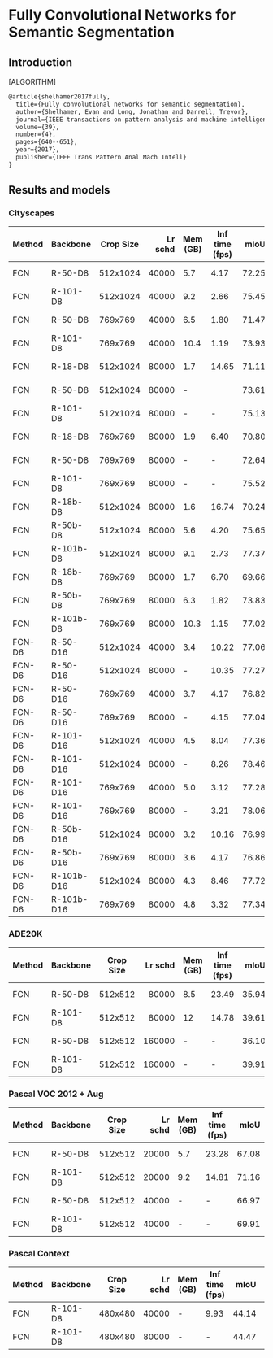 # Fully Convolutional Networks for Semantic Segmentation

## Introduction

[ALGORITHM]

```latex
@article{shelhamer2017fully,
  title={Fully convolutional networks for semantic segmentation},
  author={Shelhamer, Evan and Long, Jonathan and Darrell, Trevor},
  journal={IEEE transactions on pattern analysis and machine intelligence},
  volume={39},
  number={4},
  pages={640--651},
  year={2017},
  publisher={IEEE Trans Pattern Anal Mach Intell}
}
```

## Results and models

### Cityscapes

| Method | Backbone   | Crop Size | Lr schd | Mem (GB) | Inf time (fps) |  mIoU | mIoU(ms+flip) | config                                                                                                                     | download                                                                                                                                                                                                                                                                                                                                       |
| ------ | ---------- | --------- | ------: | -------- | -------------- | ----: | ------------: | -------------------------------------------------------------------------------------------------------------------------- | ---------------------------------------------------------------------------------------------------------------------------------------------------------------------------------------------------------------------------------------------------------------------------------------------------------------------------------------------- |
| FCN    | R-50-D8    | 512x1024  |   40000 | 5.7      | 4.17           | 72.25 |         73.36 | [config](https://github.com/open-mmlab/mmsegmentation/blob/master/configs/fcn/fcn_r50-d8_512x1024_40k_cityscapes.py)       | [model](https://download.openmmlab.com/mmsegmentation/v0.5/fcn/fcn_r50-d8_512x1024_40k_cityscapes/fcn_r50-d8_512x1024_40k_cityscapes_20200604_192608-efe53f0d.pth) &#124; [log](https://download.openmmlab.com/mmsegmentation/v0.5/fcn/fcn_r50-d8_512x1024_40k_cityscapes/fcn_r50-d8_512x1024_40k_cityscapes_20200604_192608.log.json)         |
| FCN    | R-101-D8   | 512x1024  |   40000 | 9.2      | 2.66           | 75.45 |         76.58 | [config](https://github.com/open-mmlab/mmsegmentation/blob/master/configs/fcn/fcn_r101-d8_512x1024_40k_cityscapes.py)      | [model](https://download.openmmlab.com/mmsegmentation/v0.5/fcn/fcn_r101-d8_512x1024_40k_cityscapes/fcn_r101-d8_512x1024_40k_cityscapes_20200604_181852-a883d3a1.pth) &#124; [log](https://download.openmmlab.com/mmsegmentation/v0.5/fcn/fcn_r101-d8_512x1024_40k_cityscapes/fcn_r101-d8_512x1024_40k_cityscapes_20200604_181852.log.json)     |
| FCN    | R-50-D8    | 769x769   |   40000 | 6.5      | 1.80           | 71.47 |         72.54 | [config](https://github.com/open-mmlab/mmsegmentation/blob/master/configs/fcn/fcn_r50-d8_769x769_40k_cityscapes.py)        | [model](https://download.openmmlab.com/mmsegmentation/v0.5/fcn/fcn_r50-d8_769x769_40k_cityscapes/fcn_r50-d8_769x769_40k_cityscapes_20200606_113104-977b5d02.pth) &#124; [log](https://download.openmmlab.com/mmsegmentation/v0.5/fcn/fcn_r50-d8_769x769_40k_cityscapes/fcn_r50-d8_769x769_40k_cityscapes_20200606_113104.log.json)             |
| FCN    | R-101-D8   | 769x769   |   40000 | 10.4     | 1.19           | 73.93 |         75.14 | [config](https://github.com/open-mmlab/mmsegmentation/blob/master/configs/fcn/fcn_r101-d8_769x769_40k_cityscapes.py)       | [model](https://download.openmmlab.com/mmsegmentation/v0.5/fcn/fcn_r101-d8_769x769_40k_cityscapes/fcn_r101-d8_769x769_40k_cityscapes_20200606_113208-7d4ab69c.pth) &#124; [log](https://download.openmmlab.com/mmsegmentation/v0.5/fcn/fcn_r101-d8_769x769_40k_cityscapes/fcn_r101-d8_769x769_40k_cityscapes_20200606_113208.log.json)         |
| FCN    | R-18-D8    | 512x1024  |   80000 | 1.7      | 14.65          | 71.11 |         72.91 | [config](https://github.com/open-mmlab/mmsegmentation/blob/master/configs/fcn/fcn_r18-d8_512x1024_80k_cityscapes.py)       | [model](https://download.openmmlab.com/mmsegmentation/v0.5/fcn/fcn_r18-d8_512x1024_80k_cityscapes/fcn_r18-d8_512x1024_80k_cityscapes_20201225_021327-6c50f8b4.pth) &#124; [log](https://download.openmmlab.com/mmsegmentation/v0.5/fcn/fcn_r18-d8_512x1024_80k_cityscapes/fcn_r18-d8_512x1024_80k_cityscapes-20201225_021327.log.json)         |
| FCN    | R-50-D8    | 512x1024  |   80000 | -        |                | 73.61 |         74.24 | [config](https://github.com/open-mmlab/mmsegmentation/blob/master/configs/fcn/fcn_r50-d8_512x1024_80k_cityscapes.py)       | [model](https://download.openmmlab.com/mmsegmentation/v0.5/fcn/fcn_r50-d8_512x1024_80k_cityscapes/fcn_r50-d8_512x1024_80k_cityscapes_20200606_113019-03aa804d.pth) &#124; [log](https://download.openmmlab.com/mmsegmentation/v0.5/fcn/fcn_r50-d8_512x1024_80k_cityscapes/fcn_r50-d8_512x1024_80k_cityscapes_20200606_113019.log.json)         |
| FCN    | R-101-D8   | 512x1024  |   80000 | -        | -              | 75.13 |         75.94 | [config](https://github.com/open-mmlab/mmsegmentation/blob/master/configs/fcn/fcn_r101-d8_512x1024_80k_cityscapes.py)      | [model](https://download.openmmlab.com/mmsegmentation/v0.5/fcn/fcn_r101-d8_512x1024_80k_cityscapes/fcn_r101-d8_512x1024_80k_cityscapes_20200606_113038-3fb937eb.pth) &#124; [log](https://download.openmmlab.com/mmsegmentation/v0.5/fcn/fcn_r101-d8_512x1024_80k_cityscapes/fcn_r101-d8_512x1024_80k_cityscapes_20200606_113038.log.json)     |
| FCN    | R-18-D8    | 769x769   |   80000 | 1.9      | 6.40           | 70.80 |         73.16 | [config](https://github.com/open-mmlab/mmsegmentation/blob/master/configs/fcn/fcn_r18-d8_769x769_80k_cityscapes.py)        | [model](https://download.openmmlab.com/mmsegmentation/v0.5/fcn/fcn_r18-d8_769x769_80k_cityscapes/fcn_r18-d8_769x769_80k_cityscapes_20201225_021451-9739d1b8.pth) &#124; [log](https://download.openmmlab.com/mmsegmentation/v0.5/fcn/fcn_r18-d8_769x769_80k_cityscapes/fcn_r18-d8_769x769_80k_cityscapes-20201225_021451.log.json)             |
| FCN    | R-50-D8    | 769x769   |   80000 | -        | -              | 72.64 |         73.32 | [config](https://github.com/open-mmlab/mmsegmentation/blob/master/configs/fcn/fcn_r50-d8_769x769_80k_cityscapes.py)        | [model](https://download.openmmlab.com/mmsegmentation/v0.5/fcn/fcn_r50-d8_769x769_80k_cityscapes/fcn_r50-d8_769x769_80k_cityscapes_20200606_195749-f5caeabc.pth) &#124; [log](https://download.openmmlab.com/mmsegmentation/v0.5/fcn/fcn_r50-d8_769x769_80k_cityscapes/fcn_r50-d8_769x769_80k_cityscapes_20200606_195749.log.json)             |
| FCN    | R-101-D8   | 769x769   |   80000 | -        | -              | 75.52 |         76.61 | [config](https://github.com/open-mmlab/mmsegmentation/blob/master/configs/fcn/fcn_r101-d8_769x769_80k_cityscapes.py)       | [model](https://download.openmmlab.com/mmsegmentation/v0.5/fcn/fcn_r101-d8_769x769_80k_cityscapes/fcn_r101-d8_769x769_80k_cityscapes_20200606_214354-45cbac68.pth) &#124; [log](https://download.openmmlab.com/mmsegmentation/v0.5/fcn/fcn_r101-d8_769x769_80k_cityscapes/fcn_r101-d8_769x769_80k_cityscapes_20200606_214354.log.json)         |
| FCN    | R-18b-D8   | 512x1024  |   80000 | 1.6      | 16.74          | 70.24 |         72.77 | [config](https://github.com/open-mmlab/mmsegmentation/blob/master/configs/fcn/fcn_r18b-d8_512x1024_80k_cityscapes.py)      | [model](https://download.openmmlab.com/mmsegmentation/v0.5/fcn/fcn_r18b-d8_512x1024_80k_cityscapes/fcn_r18b-d8_512x1024_80k_cityscapes_20201225_230143-92c0f445.pth) &#124; [log](https://download.openmmlab.com/mmsegmentation/v0.5/fcn/fcn_r18b-d8_512x1024_80k_cityscapes/fcn_r18b-d8_512x1024_80k_cityscapes-20201225_230143.log.json)     |
| FCN    | R-50b-D8   | 512x1024  |   80000 | 5.6      | 4.20           | 75.65 |         77.59 | [config](https://github.com/open-mmlab/mmsegmentation/blob/master/configs/fcn/fcn_r50b-d8_512x1024_80k_cityscapes.py)      | [model](https://download.openmmlab.com/mmsegmentation/v0.5/fcn/fcn_r50b-d8_512x1024_80k_cityscapes/fcn_r50b-d8_512x1024_80k_cityscapes_20201225_094221-82957416.pth) &#124; [log](https://download.openmmlab.com/mmsegmentation/v0.5/fcn/fcn_r50b-d8_512x1024_80k_cityscapes/fcn_r50b-d8_512x1024_80k_cityscapes-20201225_094221.log.json)     |
| FCN    | R-101b-D8  | 512x1024  |   80000 | 9.1      | 2.73           | 77.37 |         78.77 | [config](https://github.com/open-mmlab/mmsegmentation/blob/master/configs/fcn/fcn_r101b-d8_512x1024_80k_cityscapes.py)     | [model](https://download.openmmlab.com/mmsegmentation/v0.5/fcn/fcn_r101b-d8_512x1024_80k_cityscapes/fcn_r101b-d8_512x1024_80k_cityscapes_20201226_160213-4543858f.pth) &#124; [log](https://download.openmmlab.com/mmsegmentation/v0.5/fcn/fcn_r101b-d8_512x1024_80k_cityscapes/fcn_r101b-d8_512x1024_80k_cityscapes-20201226_160213.log.json) |
| FCN    | R-18b-D8   | 769x769   |   80000 | 1.7      | 6.70           | 69.66 |         72.07 | [config](https://github.com/open-mmlab/mmsegmentation/blob/master/configs/fcn/fcn_r18b-d8_769x769_80k_cityscapes.py)       | [model](https://download.openmmlab.com/mmsegmentation/v0.5/fcn/fcn_r18b-d8_769x769_80k_cityscapes/fcn_r18b-d8_769x769_80k_cityscapes_20201226_004430-32d504e5.pth) &#124; [log](https://download.openmmlab.com/mmsegmentation/v0.5/fcn/fcn_r18b-d8_769x769_80k_cityscapes/fcn_r18b-d8_769x769_80k_cityscapes-20201226_004430.log.json)         |
| FCN    | R-50b-D8   | 769x769   |   80000 | 6.3      | 1.82           | 73.83 |         76.60 | [config](https://github.com/open-mmlab/mmsegmentation/blob/master/configs/fcn/fcn_r50b-d8_769x769_80k_cityscapes.py)       | [model](https://download.openmmlab.com/mmsegmentation/v0.5/fcn/fcn_r50b-d8_769x769_80k_cityscapes/fcn_r50b-d8_769x769_80k_cityscapes_20201225_094223-94552d38.pth) &#124; [log](https://download.openmmlab.com/mmsegmentation/v0.5/fcn/fcn_r50b-d8_769x769_80k_cityscapes/fcn_r50b-d8_769x769_80k_cityscapes-20201225_094223.log.json)         |
| FCN    | R-101b-D8  | 769x769   |   80000 | 10.3     | 1.15           | 77.02 |         78.67 | [config](https://github.com/open-mmlab/mmsegmentation/blob/master/configs/fcn/fcn_r101b-d8_769x769_80k_cityscapes.py)      | [model](https://download.openmmlab.com/mmsegmentation/v0.5/fcn/fcn_r101b-d8_769x769_80k_cityscapes/fcn_r101b-d8_769x769_80k_cityscapes_20201226_170012-82be37e2.pth) &#124; [log](https://download.openmmlab.com/mmsegmentation/v0.5/fcn/fcn_r101b-d8_769x769_80k_cityscapes/fcn_r101b-d8_769x769_80k_cityscapes-20201226_170012.log.json)     |
| FCN-D6 | R-50-D16   | 512x1024  |   40000 | 3.4      | 10.22          | 77.06 |         78.85 | [config](https://github.com/open-mmlab/mmsegmentation/blob/master/configs/fcn/fcn_d6_r50-d16_512x1024_40k_cityscapes.py)   | [model](https://download.openmmlab.com/mmsegmentation/v0.5/fcn/fcn_d6_r50-d16_512x1024_40k_cityscapes/fcn_d6_r50-d16_512x1024_40k_cityscapes-98d5d1bc.pth) &#124; [log](https://download.openmmlab.com/mmsegmentation/v0.5/fcn/fcn_d6_r50-d16_512x1024_40k_cityscapes/fcn_d6_r50-d16_512x1024_40k_cityscapes-20210305_130133.log.json)         |
| FCN-D6 | R-50-D16   | 512x1024  |   80000 | -        | 10.35          | 77.27 |         78.88 | [config](https://github.com/open-mmlab/mmsegmentation/blob/master/configs/fcn/fcn_d6_r50-d16_512x1024_80k_cityscapes.py)   | [model](https://download.openmmlab.com/mmsegmentation/v0.5/fcn/fcn_d6_r50-d16_512x1024_80k_cityscapes/fcn_d6_r50-d16_512x1024_40k_cityscapes-98d5d1bc.pth) &#124; [log](https://download.openmmlab.com/mmsegmentation/v0.5/fcn/fcn_d6_r50-d16_512x1024_80k_cityscapes/fcn_d6_r50-d16_512x1024_80k_cityscapes-20210306_115604.log.json)         |
| FCN-D6 | R-50-D16   | 769x769   |   40000 | 3.7      | 4.17           | 76.82 |         78.22 | [config](https://github.com/open-mmlab/mmsegmentation/blob/master/configs/fcn/fcn_d6_r50-d16_769x769_40k_cityscapes.py)    | [model](https://download.openmmlab.com/mmsegmentation/v0.5/fcn/fcn_d6_r50-d16_769x769_40k_cityscapes/fcn_d6_r50-d16_769x769_40k_cityscapes-1aab18ed.pth) &#124; [log](https://download.openmmlab.com/mmsegmentation/v0.5/fcn/fcn_d6_r50-d16_769x769_40k_cityscapes/fcn_d6_r50-d16_769x769_40k_cityscapes-20210305_185744.log.json)             |
| FCN-D6 | R-50-D16   | 769x769   |   80000 | -        | 4.15           | 77.04 |         78.40 | [config](https://github.com/open-mmlab/mmsegmentation/blob/master/configs/fcn/fcn_d6_r50-d16_769x769_80k_cityscapes.py)    | [model](https://download.openmmlab.com/mmsegmentation/v0.5/fcn/fcn_d6_r50-d16_769x769_80k_cityscapes/fcn_d6_r50-d16_769x769_80k_cityscapes-109d88eb.pth) &#124; [log](https://download.openmmlab.com/mmsegmentation/v0.5/fcn/fcn_d6_r50-d16_769x769_80k_cityscapes/fcn_d6_r50-d16_769x769_80k_cityscapes-20210305_200413.log.json)             |
| FCN-D6 | R-101-D16  | 512x1024  |   40000 | 4.5      | 8.04           | 77.36 |         79.18 | [config](https://github.com/open-mmlab/mmsegmentation/blob/master/configs/fcn/fcn_d6_r101-d16_512x1024_40k_cityscapes.py)  | [model](https://download.openmmlab.com/mmsegmentation/v0.5/fcn/fcn_d6_r101-d16_512x1024_40k_cityscapes/fcn_d6_r101-d16_512x1024_40k_cityscapes-9cf2b450.pth) &#124; [log](https://download.openmmlab.com/mmsegmentation/v0.5/fcn/fcn_d6_r101-d16_512x1024_40k_cityscapes/fcn_d6_r101-d16_512x1024_40k_cityscapes-20210305_130337.log.json)     |
| FCN-D6 | R-101-D16  | 512x1024  |   80000 | -        | 8.26           | 78.46 |         80.42 | [config](https://github.com/open-mmlab/mmsegmentation/blob/master/configs/fcn/fcn_d6_r101-d16_512x1024_80k_cityscapes.py)  | [model](https://download.openmmlab.com/mmsegmentation/v0.5/fcn/fcn_d6_r101-d16_512x1024_80k_cityscapes/fcn_d6_r101-d16_512x1024_80k_cityscapes-cb336445.pth) &#124; [log](https://download.openmmlab.com/mmsegmentation/v0.5/fcn/fcn_d6_r101-d16_512x1024_80k_cityscapes/fcn_d6_r101-d16_512x1024_80k_cityscapes-20210308_102747.log.json)     |
| FCN-D6 | R-101-D16  | 769x769   |   40000 | 5.0      | 3.12           | 77.28 |         78.95 | [config](https://github.com/open-mmlab/mmsegmentation/blob/master/configs/fcn/fcn_d6_r101-d16_769x769_40k_cityscapes.py)   | [model](https://download.openmmlab.com/mmsegmentation/v0.5/fcn/fcn_d6_r101-d16_769x769_40k_cityscapes/fcn_d6_r101-d16_769x769_40k_cityscapes-60b114e9.pth) &#124; [log](https://download.openmmlab.com/mmsegmentation/v0.5/fcn/fcn_d6_r101-d16_769x769_40k_cityscapes/fcn_d6_r101-d16_769x769_40k_cityscapes-20210308_102453.log.json)         |
| FCN-D6 | R-101-D16  | 769x769   |   80000 | -        | 3.21           | 78.06 |         79.58 | [config](https://github.com/open-mmlab/mmsegmentation/blob/master/configs/fcn/fcn_d6_r101-d16_769x769_80k_cityscapes.py)   | [model](https://download.openmmlab.com/mmsegmentation/v0.5/fcn/fcn_d6_r101-d16_769x769_80k_cityscapes/fcn_d6_r101-d16_769x769_80k_cityscapes-e33adc4f.pth) &#124; [log](https://download.openmmlab.com/mmsegmentation/v0.5/fcn/fcn_d6_r101-d16_769x769_80k_cityscapes/fcn_d6_r101-d16_769x769_80k_cityscapes-20210306_120016.log.json)         |
| FCN-D6 | R-50b-D16  | 512x1024  |   80000 | 3.2      | 10.16          | 76.99 |         79.03 | [config](https://github.com/open-mmlab/mmsegmentation/blob/master/configs/fcn/fcn_d6_r50b_d16_512x1024_80k_cityscapes.py)  | [model](https://download.openmmlab.com/mmsegmentation/v0.5/fcn/fcn_d6_r50b_d16_512x1024_80k_cityscapes/fcn_d6_r50b_d16_512x1024_80k_cityscapes-6a0b62e9.pth) &#124; [log](https://download.openmmlab.com/mmsegmentation/v0.5/fcn/fcn_d6_r50b_d16_512x1024_80k_cityscapes/fcn_d6_r50b_d16_512x1024_80k_cityscapes-20210311_125550.log.json)     |
| FCN-D6 | R-50b-D16  | 769x769   |   80000 | 3.6      | 4.17           | 76.86 |         78.52 | [config](https://github.com/open-mmlab/mmsegmentation/blob/master/configs/fcn/fcn_d6_r50b_d16_769x769_80k_cityscapes.py)   | [model](https://download.openmmlab.com/mmsegmentation/v0.5/fcn/fcn_d6_r50b_d16_769x769_80k_cityscapes/fcn_d6_r50b_d16_769x769_80k_cityscapes-d665f231.pth) &#124; [log](https://download.openmmlab.com/mmsegmentation/v0.5/fcn/fcn_d6_r50b_d16_769x769_80k_cityscapes/fcn_d6_r50b_d16_769x769_80k_cityscapes-20210311_131012.log.json)         |
| FCN-D6 | R-101b-D16 | 512x1024  |   80000 | 4.3      | 8.46           | 77.72 |         79.53 | [config](https://github.com/open-mmlab/mmsegmentation/blob/master/configs/fcn/fcn_d6_r101b_d16_512x1024_80k_cityscapes.py) | [model](https://download.openmmlab.com/mmsegmentation/v0.5/fcn/fcn_d6_r101b_d16_512x1024_80k_cityscapes/fcn_d6_r101b_d16_512x1024_80k_cityscapes-3f2eb5b4.pth) &#124; [log](https://download.openmmlab.com/mmsegmentation/v0.5/fcn/fcn_d6_r101b_d16_512x1024_80k_cityscapes/fcn_d6_r101b_d16_512x1024_80k_cityscapes-20210311_144305.log.json) |
| FCN-D6 | R-101b-D16 | 769x769   |   80000 | 4.8      | 3.32           | 77.34 |         78.91 | [config](https://github.com/open-mmlab/mmsegmentation/blob/master/configs/fcn/fcn_d6_r101b_d16_769x769_80k_cityscapes.py)  | [model](https://download.openmmlab.com/mmsegmentation/v0.5/fcn/fcn_d6_r101b_d16_769x769_80k_cityscapes/fcn_d6_r101b_d16_769x769_80k_cityscapes-c4d8bfbc.pth) &#124; [log](https://download.openmmlab.com/mmsegmentation/v0.5/fcn/fcn_d6_r101b_d16_769x769_80k_cityscapes/fcn_d6_r101b_d16_769x769_80k_cityscapes-20210311_154527.log.json)     |

### ADE20K

| Method | Backbone | Crop Size | Lr schd | Mem (GB) | Inf time (fps) |  mIoU | mIoU(ms+flip) | config                                                                                                            | download                                                                                                                                                                                                                                                                                                                   |
| ------ | -------- | --------- | ------: | -------- | -------------- | ----: | ------------: | ----------------------------------------------------------------------------------------------------------------- | -------------------------------------------------------------------------------------------------------------------------------------------------------------------------------------------------------------------------------------------------------------------------------------------------------------------------- |
| FCN    | R-50-D8  | 512x512   |   80000 | 8.5      | 23.49          | 35.94 |         37.94 | [config](https://github.com/open-mmlab/mmsegmentation/blob/master/configs/fcn/fcn_r50-d8_512x512_80k_ade20k.py)   | [model](https://download.openmmlab.com/mmsegmentation/v0.5/fcn/fcn_r50-d8_512x512_80k_ade20k/fcn_r50-d8_512x512_80k_ade20k_20200614_144016-f8ac5082.pth) &#124; [log](https://download.openmmlab.com/mmsegmentation/v0.5/fcn/fcn_r50-d8_512x512_80k_ade20k/fcn_r50-d8_512x512_80k_ade20k_20200614_144016.log.json)         |
| FCN    | R-101-D8 | 512x512   |   80000 | 12       | 14.78          | 39.61 |         40.83 | [config](https://github.com/open-mmlab/mmsegmentation/blob/master/configs/fcn/fcn_r101-d8_512x512_80k_ade20k.py)  | [model](https://download.openmmlab.com/mmsegmentation/v0.5/fcn/fcn_r101-d8_512x512_80k_ade20k/fcn_r101-d8_512x512_80k_ade20k_20200615_014143-bc1809f7.pth) &#124; [log](https://download.openmmlab.com/mmsegmentation/v0.5/fcn/fcn_r101-d8_512x512_80k_ade20k/fcn_r101-d8_512x512_80k_ade20k_20200615_014143.log.json)     |
| FCN    | R-50-D8  | 512x512   |  160000 | -        | -              | 36.10 |         38.08 | [config](https://github.com/open-mmlab/mmsegmentation/blob/master/configs/fcn/fcn_r50-d8_512x512_160k_ade20k.py)  | [model](https://download.openmmlab.com/mmsegmentation/v0.5/fcn/fcn_r50-d8_512x512_160k_ade20k/fcn_r50-d8_512x512_160k_ade20k_20200615_100713-4edbc3b4.pth) &#124; [log](https://download.openmmlab.com/mmsegmentation/v0.5/fcn/fcn_r50-d8_512x512_160k_ade20k/fcn_r50-d8_512x512_160k_ade20k_20200615_100713.log.json)     |
| FCN    | R-101-D8 | 512x512   |  160000 | -        | -              | 39.91 |         41.40 | [config](https://github.com/open-mmlab/mmsegmentation/blob/master/configs/fcn/fcn_r101-d8_512x512_160k_ade20k.py) | [model](https://download.openmmlab.com/mmsegmentation/v0.5/fcn/fcn_r101-d8_512x512_160k_ade20k/fcn_r101-d8_512x512_160k_ade20k_20200615_105816-fd192bd5.pth) &#124; [log](https://download.openmmlab.com/mmsegmentation/v0.5/fcn/fcn_r101-d8_512x512_160k_ade20k/fcn_r101-d8_512x512_160k_ade20k_20200615_105816.log.json) |

### Pascal VOC 2012 + Aug

| Method | Backbone | Crop Size | Lr schd | Mem (GB) | Inf time (fps) |  mIoU | mIoU(ms+flip) | config                                                                                                             | download                                                                                                                                                                                                                                                                                                                       |
| ------ | -------- | --------- | ------: | -------- | -------------- | ----: | ------------: | ------------------------------------------------------------------------------------------------------------------ | ------------------------------------------------------------------------------------------------------------------------------------------------------------------------------------------------------------------------------------------------------------------------------------------------------------------------------ |
| FCN    | R-50-D8  | 512x512   |   20000 | 5.7      | 23.28          | 67.08 |         69.94 | [config](https://github.com/open-mmlab/mmsegmentation/blob/master/configs/fcn/fcn_r50-d8_512x512_20k_voc12aug.py)  | [model](https://download.openmmlab.com/mmsegmentation/v0.5/fcn/fcn_r50-d8_512x512_20k_voc12aug/fcn_r50-d8_512x512_20k_voc12aug_20200617_010715-52dc5306.pth) &#124; [log](https://download.openmmlab.com/mmsegmentation/v0.5/fcn/fcn_r50-d8_512x512_20k_voc12aug/fcn_r50-d8_512x512_20k_voc12aug_20200617_010715.log.json)     |
| FCN    | R-101-D8 | 512x512   |   20000 | 9.2      | 14.81          | 71.16 |         73.57 | [config](https://github.com/open-mmlab/mmsegmentation/blob/master/configs/fcn/fcn_r101-d8_512x512_20k_voc12aug.py) | [model](https://download.openmmlab.com/mmsegmentation/v0.5/fcn/fcn_r101-d8_512x512_20k_voc12aug/fcn_r101-d8_512x512_20k_voc12aug_20200617_010842-0bb4e798.pth) &#124; [log](https://download.openmmlab.com/mmsegmentation/v0.5/fcn/fcn_r101-d8_512x512_20k_voc12aug/fcn_r101-d8_512x512_20k_voc12aug_20200617_010842.log.json) |
| FCN    | R-50-D8  | 512x512   |   40000 | -        | -              | 66.97 |         69.04 | [config](https://github.com/open-mmlab/mmsegmentation/blob/master/configs/fcn/fcn_r50-d8_512x512_40k_voc12aug.py)  | [model](https://download.openmmlab.com/mmsegmentation/v0.5/fcn/fcn_r50-d8_512x512_40k_voc12aug/fcn_r50-d8_512x512_40k_voc12aug_20200613_161222-5e2dbf40.pth) &#124; [log](https://download.openmmlab.com/mmsegmentation/v0.5/fcn/fcn_r50-d8_512x512_40k_voc12aug/fcn_r50-d8_512x512_40k_voc12aug_20200613_161222.log.json)     |
| FCN    | R-101-D8 | 512x512   |   40000 | -        | -              | 69.91 |         72.38 | [config](https://github.com/open-mmlab/mmsegmentation/blob/master/configs/fcn/fcn_r101-d8_512x512_40k_voc12aug.py) | [model](https://download.openmmlab.com/mmsegmentation/v0.5/fcn/fcn_r101-d8_512x512_40k_voc12aug/fcn_r101-d8_512x512_40k_voc12aug_20200613_161240-4c8bcefd.pth) &#124; [log](https://download.openmmlab.com/mmsegmentation/v0.5/fcn/fcn_r101-d8_512x512_40k_voc12aug/fcn_r101-d8_512x512_40k_voc12aug_20200613_161240.log.json) |

### Pascal Context

| Method | Backbone | Crop Size | Lr schd | Mem (GB) | Inf time (fps) |  mIoU | mIoU(ms+flip) | config                                                                                                                   | download                                                                                                                                                                                                                                                                                                                                               |
| ------ | -------- | --------- | ------: | -------- | -------------- | ----: | ------------: | ------------------------------------------------------------------------------------------------------------------------ | ------------------------------------------------------------------------------------------------------------------------------------------------------------------------------------------------------------------------------------------------------------------------------------------------------------------------------------------------------ |
| FCN    | R-101-D8 | 480x480   |   40000 | -        | 9.93           | 44.14 |         45.67 | [config](https://github.com/open-mmlab/mmsegmentation/blob/master/configs/fcn/fcn_r101-d8_480x480_40k_pascal_context.py) | [model](https://download.openmmlab.com/mmsegmentation/v0.5/fcn/fcn_r101-d8_480x480_40k_pascal_context/fcn_r101-d8_480x480_40k_pascal_context_20200911_212515-9b565a6d.pth) &#124; [log](https://download.openmmlab.com/mmsegmentation/v0.5/fcn/fcn_r101-d8_480x480_40k_pascal_context/fcn_r101-d8_480x480_40k_pascal_context-20200911_212515.log.json) |
| FCN    | R-101-D8 | 480x480   |   80000 | -        | -              | 44.47 |         45.74 | [config](https://github.com/open-mmlab/mmsegmentation/blob/master/configs/fcn/fcn_r101-d8_480x480_80k_pascal_context.py) | [model](https://download.openmmlab.com/mmsegmentation/v0.5/fcn/fcn_r101-d8_480x480_80k_pascal_context/fcn_r101-d8_480x480_80k_pascal_context_20200915_032644-a3828480.pth) &#124; [log](https://download.openmmlab.com/mmsegmentation/v0.5/fcn/fcn_r101-d8_480x480_80k_pascal_context/fcn_r101-d8_480x480_80k_pascal_context-20200915_032644.log.json) |
